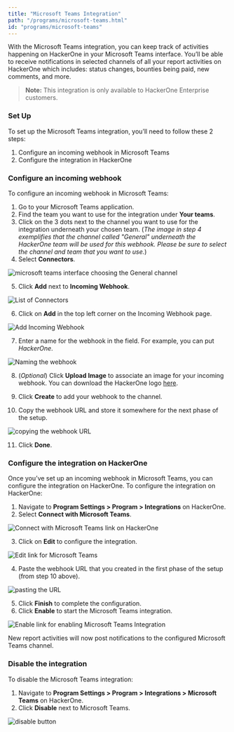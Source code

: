 ```yaml
---
title: "Microsoft Teams Integration"
path: "/programs/microsoft-teams.html"
id: "programs/microsoft-teams"
---
```


With the Microsoft Teams integration, you can keep track of activities happening on HackerOne in your Microsoft Teams interface. You’ll be able to receive notifications in selected channels of all your report activities on HackerOne which includes: status changes, bounties being paid, new comments, and more.

> **Note:** This integration is only available to HackerOne Enterprise customers.

### Set Up
To set up the Microsoft Teams integration, you’ll need to follow these 2 steps:
1. Configure an incoming webhook in Microsoft Teams
2. Configure the integration in HackerOne

### Configure an incoming webhook
To configure an incoming webhook in Microsoft Teams:
1. Go to your Microsoft Teams application.
2. Find the team you want to use for the integration under **Your teams**.
3. Click on the 3 dots next to the channel you want to use for the integration underneath your chosen team. (*The image in step 4 exemplifies that the channel called "General" underneath the HackerOne team will be used for this webhook. Please be sure to select the channel and team that you want to use.*)
4. Select **Connectors**.

![microsoft teams interface choosing the General channel](./images/microsoft-1.png)

5. Click **Add** next to **Incoming Webhook**.

![List of Connectors](./images/microsoft-2.png)

6. Click on **Add** in the top left corner on the Incoming Webhook page.

![Add Incoming Webhook](./images/microsoft-3.png)

7. Enter a name for the webhook in the field. For example, you can put *HackerOne*.

![Naming the webhook](./images/microsoft-4.png)

8. (*Optional*) Click **Upload Image** to associate an image for your incoming webhook. You can download the HackerOne logo [here](https://www.hackerone.com/branding).  

9. Click **Create** to add your webhook to the channel.
10. Copy the webhook URL and store it somewhere for the next phase of the setup.

![copying the webhook URL](./images/microsoft-5.png)

11. Click **Done**.

### Configure the integration on HackerOne
Once you’ve set up an incoming webhook in Microsoft Teams, you can configure the integration on HackerOne. To configure the integration on HackerOne:
1. Navigate to **Program Settings > Program > Integrations** on HackerOne.
2. Select **Connect with Microsoft Teams**.

![Connect with Microsoft Teams link on HackerOne](./images/microsoft-6.png)

3. Click on **Edit** to configure the integration.

![Edit link for Microsoft Teams](./images/microsoft-7.png)

4. Paste the webhook URL that you created in the first phase of the setup (from step 10 above).

![pasting the URL](./images/microsoft-8.png)

5. Click **Finish** to complete the configuration.
6. Click **Enable** to start the Microsoft Teams integration.

![Enable link for enabling Microsoft Teams Integration](./images/microsoft-7.png)

New report activities will now post notifications to the configured Microsoft Teams channel.

### Disable the integration
To disable the Microsoft Teams integration:
1. Navigate to **Program Settings > Program > Integrations > Microsoft Teams** on HackerOne.
2. Click **Disable** next to Microsoft Teams.

![disable button](./images/microsoft-9.png)

